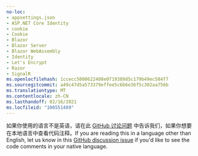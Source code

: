 ```yaml
---
no-loc:
- appsettings.json
- ASP.NET Core Identity
- cookie
- Cookie
- Blazor
- Blazor Server
- Blazor WebAssembly
- Identity
- Let's Encrypt
- Razor
- SignalR
ms.openlocfilehash: 1ccecc5080622408e0719389d5c179b49ec584f7
ms.sourcegitcommit: a49c47d5a573379effee5c6b6e36f5c302aa756b
ms.translationtype: MT
ms.contentlocale: zh-CN
ms.lasthandoff: 02/16/2021
ms.locfileid: "100551489"
---
```

<span data-ttu-id="a1de2-101">如果你使用的语言不是英语，请在此 [GitHub 讨论问题](https://github.com/aspnet/AspNetCore.Docs/issues/16455) 中告诉我们，如果你想要在本地语言中查看代码注释。</span><span class="sxs-lookup"><span data-stu-id="a1de2-101">If you are reading this in a language other than English, let us know in this [GitHub discussion issue](https://github.com/aspnet/AspNetCore.Docs/issues/16455) if you'd like to see the code comments in your native language.</span></span>